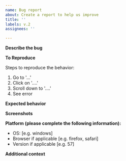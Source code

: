 ```yaml
---
name: Bug report
about: Create a report to help us improve
title: ''
labels: v.2
assignees: ''

---
```


<!-- NOTE: The Taskcluster team uses Bugzilla as its primary bug-tracking tool.
  If this issue is not a UI bug or is more than a quick-fix, please file it at
  https://bugzilla.mozilla.org/enter_bug.cgi?product=Taskcluster
  -->

**Describe the bug**
<!-- A clear and concise description of what the bug is. -->

**To Reproduce**

Steps to reproduce the behavior:

1. Go to '...'
2. Click on '....'
3. Scroll down to '....'
4. See error

**Expected behavior**
<!-- A clear and concise description of what you expected to happen. -->

**Screenshots**
<!-- If applicable, add screenshots to help explain your problem. -->

**Platform (please complete the following information):**

 - OS: [e.g. windows]
 - Browser if applicable [e.g. firefox, safari]
 - Version if applicable [e.g. 57]

**Additional context**
<!-- Add any other context about the problem here. -->
